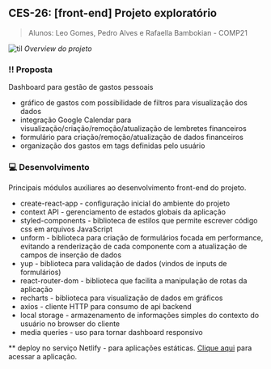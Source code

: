 ## **CES-26: [front-end] Projeto exploratório**
> Alunos: 
> Leo Gomes, Pedro Alves e Rafaella Bambokian - COMP21

![til](./assets/prj_front.gif)
_Overview do projeto_

### :bangbang: Proposta
Dashboard para gestão de gastos pessoais
- gráfico de gastos com possibilidade de filtros para visualização dos dados
- integração Google Calendar para visualização/criação/remoção/atualização de lembretes financeiros
- formulário para criação/remoção/atualização de dados financeiros
- organização dos gastos em tags definidas pelo usuário

### :computer: Desenvolvimento
Principais módulos auxiliares ao desenvolvimento front-end do projeto.
- create-react-app - configuração inicial do ambiente do projeto
- context API - gerenciamento de estados globais da aplicação
- styled-components - biblioteca de estilos que permite escrever código css em arquivos JavaScript
- unform - biblioteca para criação de formulários focada em performance, evitando a renderização de cada componente com a atualização de campos de inserção de dados
- yup - biblioteca para validação de dados (vindos de inputs de formulários)
- react-router-dom - biblioteca que facilita a manipulação de rotas da aplicação
- recharts - biblioteca para visualização de dados em gráficos
- axios - cliente HTTP para consumo de api backend
- local storage - armazenamento de informações simples do contexto do usuário no browser do cliente
- media queries - uso para tornar dashboard responsivo 

** deploy no serviço Netlify - para aplicações estáticas. [Clique aqui](https://gifted-johnson-2faf1a.netlify.app/) para acessar a aplicação.

